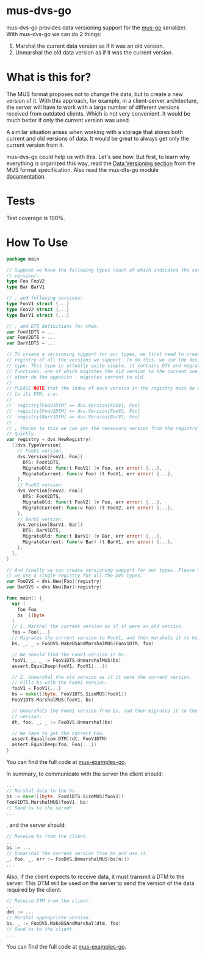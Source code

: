 # mus-dvs-go
mus-dvs-go provides data versioning support for the [mus-go](https://github.com/mus-format/mus-go) 
serializer. With mus-dvs-go we can do 2 things:
1. Marshal the current data version as if it was an old version.
2. Unmarshal the old data version as if it was the current version.

# What is this for?
The MUS format proposes not to change the data, but to create a new version of 
it. With this approach, for example, in a client-server architecture, the server
will have to work with a large number of different versions received from 
outdated clients. Which is not very convenient. It would be much better if only 
the current version was used.

A similar situation arises when working with a storage that stores both 
current and old versions of data. It would be great to always get only the 
current version from it.

mus-dvs-go could help us with this. Let's see how. But first, to learn why 
everything is organized this way, read the [Data Versioning section](https://github.com/mus-format/specification#data-versioning) from the MUS format specification. Also read the 
mus-dts-go module [documentation](https://github.com/mus-format/mus-dts-go).

# Tests
Test coverage is 100%.

# How To Use
```go
package main

// Suppose we have the following types (each of which indicates the current 
// version):
type Foo FooV2
type Bar BarV1

// , and following versions:
type FooV1 struct {...}
type FooV2 struct {...}
type BarV1 struct {...}

// , and DTS definitions for them.
var FooV1DTS = ...
var FooV2DTS = ...
var BarV1DTS = ...

// To create a versioning support for our types, we first need to create a 
// registry of all the versions we support. To do this, we use the dvs.Version 
// type. This type is actually quite simple, it contains DTS and migrate 
// functions, one of which migrates the old version to the current one, and the 
// other do the opposite - migrates current to old.
//
// PLEASE NOTE that the index of each version in the registry must be equal
// to its DTM, i.e:
//
//	registry[FooV1DTM] == dvs.Version[FooV1, Foo]
//	registry[FooV2DTM] == dvs.Version[FooV2, Foo]
//	registry[BarV1DTM] == dvs.Version[BarV1, Foo]
//
// , thanks to this we can get the necessary version from the registry very 
// quickly.
var registry = dvs.NewRegistry(
  []dvs.TypeVersion{
    // FooV1 version.
    dvs.Version[FooV1, Foo]{
      DTS: FooV1DTS,
      MigrateOld: func(t FooV1) (v Foo, err error) {...},
      MigrateCurrent: func(v Foo) (t FooV1, err error) {...},
    },
    // FooV2 version.
    dvs.Version[FooV2, Foo]{
      DTS: FooV2DTS,
      MigrateOld: func(t FooV2) (v Foo, err error) {...},
      MigrateCurrent: func(v Foo) (t FooV2, err error) {...},
    },
    // BarV1 version.
    dvs.Version[BarV1, Bar]{
      DTS: BarV1DTS,
      MigrateOld: func(t BarV1) (v Bar, err error) {...},
      MigrateCurrent: func(v Bar) (t BarV1, err error) {...},
    },
  },
)

// And finally we can create versioning support for our types. Please note that 
// we use a single registry for all the DVS types.
var FooDVS = dvs.New[Foo](registry)
var BarDVS = dvs.New[Bar](registry)

func main() {
  var (
    foo Foo
    bs  []byte
  )
  // 1. Marshal the current version as if it were an old version.
  foo = Foo{...}
  // Migrates the current version to FooV1, and then marshals it to bs.
  bs, _, _ = FooDVS.MakeBSAndMarshalMUS(FooV1DTM, foo)

  // We should find the FooV1 version in bs.
  fooV1, _, _ := FooV1DTS.UnmarshalMUS(bs)
  assert.EqualDeep(fooV1, FooV1{...})

  // 2. Unmarshal the old version as if it were the current version.
  // Fills bs with the FooV1 version.
  fooV1 = FooV1{...}
  bs = make([]byte, FooV1DTS.SizeMUS(fooV1))
  FooV1DTS.MarshalMUS(fooV1, bs)

  // Unmarshals the FooV1 version from bs, and then migrates it to the current 
  // version.
  dt, foo, _, _ := FooDVS.Unmarshal(bs)

  // We have to get the correct Foo.
  assert.Equal[com.DTM](dt, FooV1DTM)
  assert.EqualDeep(foo, Foo{...})
}
```
You can find the full code at [mus-examples-go](https://github.com/mus-format/mus-examples-go/tree/main/dvs).

In summary, to communicate with the server the client should:
```go
...
// Marshal data to the bs.
bs := make([]byte, FooV1DTS.SizeMUS(fooV1))
FooV1DTS.MarshalMUS(fooV1, bs)
// Send bs to the server.
...
```
, and the server should:
```go
// Receive bs from the client.
...
bs := ...
// Unmarshal the current version from bs and use it.
_, foo, _, err := FooDVS.UnmarshalMUS(bs[n:])
...
```
Also, if the client expects to receive data, it must transmit a DTM to the 
server. This DTM will be used on the server to send the version of the data 
required by the client:
```go
// Receive DTM from the client.
...
dmt := ...
// Marshal appropriate version.
bs, _ := FooDVS.MakeBSAndMarshal(dtm, foo)
// Send bs to the client.
... 
```
You can find the full code at [mus-examples-go](https://github.com/mus-format/mus-examples-go/tree/main/rest).